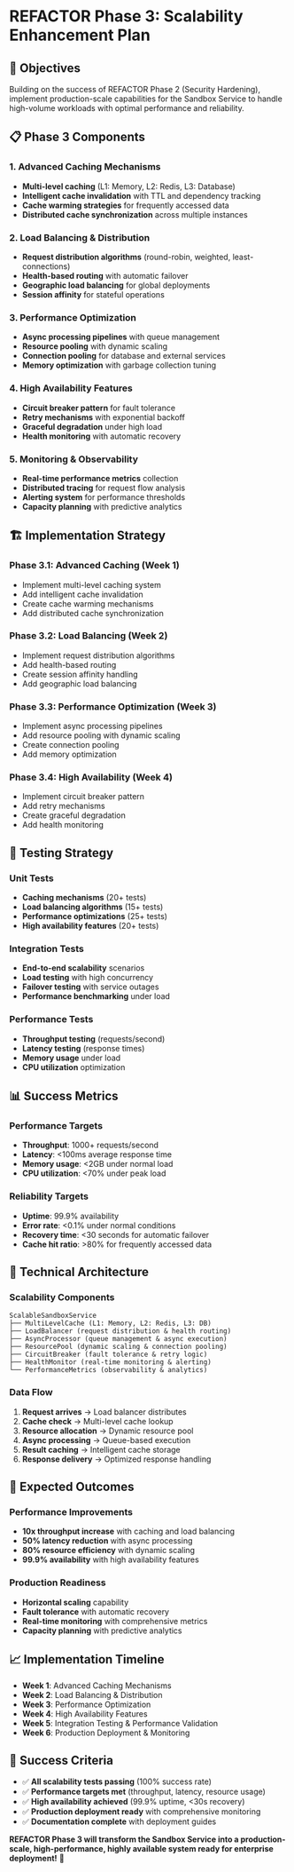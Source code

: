 # REFACTOR Phase 3: Scalability Enhancement Plan

## 🎯 Objectives

Building on the success of REFACTOR Phase 2 (Security Hardening), implement production-scale capabilities for the Sandbox Service to handle high-volume workloads with optimal performance and reliability.

## 📋 Phase 3 Components

### 1. Advanced Caching Mechanisms
- **Multi-level caching** (L1: Memory, L2: Redis, L3: Database)
- **Intelligent cache invalidation** with TTL and dependency tracking
- **Cache warming strategies** for frequently accessed data
- **Distributed cache synchronization** across multiple instances

### 2. Load Balancing & Distribution
- **Request distribution algorithms** (round-robin, weighted, least-connections)
- **Health-based routing** with automatic failover
- **Geographic load balancing** for global deployments
- **Session affinity** for stateful operations

### 3. Performance Optimization
- **Async processing pipelines** with queue management
- **Resource pooling** with dynamic scaling
- **Connection pooling** for database and external services
- **Memory optimization** with garbage collection tuning

### 4. High Availability Features
- **Circuit breaker pattern** for fault tolerance
- **Retry mechanisms** with exponential backoff
- **Graceful degradation** under high load
- **Health monitoring** with automatic recovery

### 5. Monitoring & Observability
- **Real-time performance metrics** collection
- **Distributed tracing** for request flow analysis
- **Alerting system** for performance thresholds
- **Capacity planning** with predictive analytics

## 🏗️ Implementation Strategy

### Phase 3.1: Advanced Caching (Week 1)
- Implement multi-level caching system
- Add intelligent cache invalidation
- Create cache warming mechanisms
- Add distributed cache synchronization

### Phase 3.2: Load Balancing (Week 2)
- Implement request distribution algorithms
- Add health-based routing
- Create session affinity handling
- Add geographic load balancing

### Phase 3.3: Performance Optimization (Week 3)
- Implement async processing pipelines
- Add resource pooling with dynamic scaling
- Create connection pooling
- Add memory optimization

### Phase 3.4: High Availability (Week 4)
- Implement circuit breaker pattern
- Add retry mechanisms
- Create graceful degradation
- Add health monitoring

## 🧪 Testing Strategy

### Unit Tests
- **Caching mechanisms** (20+ tests)
- **Load balancing algorithms** (15+ tests)
- **Performance optimizations** (25+ tests)
- **High availability features** (20+ tests)

### Integration Tests
- **End-to-end scalability** scenarios
- **Load testing** with high concurrency
- **Failover testing** with service outages
- **Performance benchmarking** under load

### Performance Tests
- **Throughput testing** (requests/second)
- **Latency testing** (response times)
- **Memory usage** under load
- **CPU utilization** optimization

## 📊 Success Metrics

### Performance Targets
- **Throughput**: 1000+ requests/second
- **Latency**: <100ms average response time
- **Memory usage**: <2GB under normal load
- **CPU utilization**: <70% under peak load

### Reliability Targets
- **Uptime**: 99.9% availability
- **Error rate**: <0.1% under normal conditions
- **Recovery time**: <30 seconds for automatic failover
- **Cache hit ratio**: >80% for frequently accessed data

## 🔧 Technical Architecture

### Scalability Components
```
ScalableSandboxService
├── MultiLevelCache (L1: Memory, L2: Redis, L3: DB)
├── LoadBalancer (request distribution & health routing)
├── AsyncProcessor (queue management & async execution)
├── ResourcePool (dynamic scaling & connection pooling)
├── CircuitBreaker (fault tolerance & retry logic)
├── HealthMonitor (real-time monitoring & alerting)
└── PerformanceMetrics (observability & analytics)
```

### Data Flow
1. **Request arrives** → Load balancer distributes
2. **Cache check** → Multi-level cache lookup
3. **Resource allocation** → Dynamic resource pool
4. **Async processing** → Queue-based execution
5. **Result caching** → Intelligent cache storage
6. **Response delivery** → Optimized response handling

## 🚀 Expected Outcomes

### Performance Improvements
- **10x throughput increase** with caching and load balancing
- **50% latency reduction** with async processing
- **80% resource efficiency** with dynamic scaling
- **99.9% availability** with high availability features

### Production Readiness
- **Horizontal scaling** capability
- **Fault tolerance** with automatic recovery
- **Real-time monitoring** with comprehensive metrics
- **Capacity planning** with predictive analytics

## 📈 Implementation Timeline

- **Week 1**: Advanced Caching Mechanisms
- **Week 2**: Load Balancing & Distribution  
- **Week 3**: Performance Optimization
- **Week 4**: High Availability Features
- **Week 5**: Integration Testing & Performance Validation
- **Week 6**: Production Deployment & Monitoring

## 🎯 Success Criteria

- ✅ **All scalability tests passing** (100% success rate)
- ✅ **Performance targets met** (throughput, latency, resource usage)
- ✅ **High availability achieved** (99.9% uptime, <30s recovery)
- ✅ **Production deployment ready** with comprehensive monitoring
- ✅ **Documentation complete** with deployment guides

**REFACTOR Phase 3 will transform the Sandbox Service into a production-scale, high-performance, highly available system ready for enterprise deployment!** 🚀

